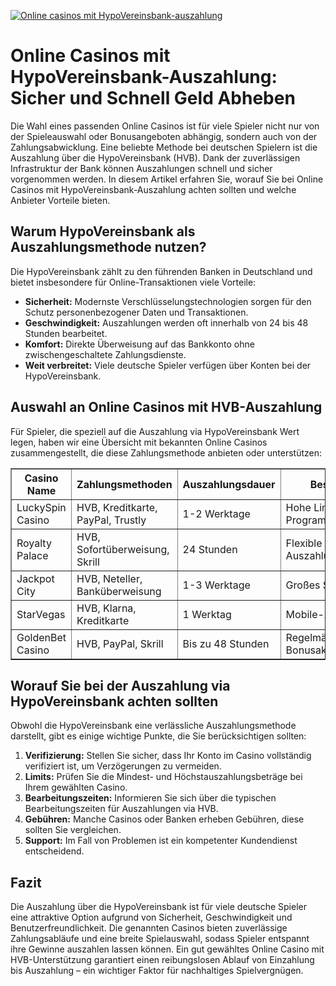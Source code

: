[![Online casinos mit HypoVereinsbank-auszahlung](https://123-caf.pages.dev/gitsignup.png)](https://vrmoo.ru/Bt82HjjY)

<h1>Online Casinos mit HypoVereinsbank-Auszahlung: Sicher und Schnell Geld Abheben</h1>  <p>Die Wahl eines passenden Online Casinos ist für viele Spieler nicht nur von der Spieleauswahl oder Bonusangeboten abhängig, sondern auch von der Zahlungsabwicklung. Eine beliebte Methode bei deutschen Spielern ist die Auszahlung über die HypoVereinsbank (HVB). Dank der zuverlässigen Infrastruktur der Bank können Auszahlungen schnell und sicher vorgenommen werden. In diesem Artikel erfahren Sie, worauf Sie bei Online Casinos mit HypoVereinsbank-Auszahlung achten sollten und welche Anbieter Vorteile bieten.</p>  <h2>Warum HypoVereinsbank als Auszahlungsmethode nutzen?</h2>  <p>Die HypoVereinsbank zählt zu den führenden Banken in Deutschland und bietet insbesondere für Online-Transaktionen viele Vorteile:</p>  <ul>   <li><strong>Sicherheit:</strong> Modernste Verschlüsselungstechnologien sorgen für den Schutz personenbezogener Daten und Transaktionen.</li>   <li><strong>Geschwindigkeit:</strong> Auszahlungen werden oft innerhalb von 24 bis 48 Stunden bearbeitet.</li>   <li><strong>Komfort:</strong> Direkte Überweisung auf das Bankkonto ohne zwischengeschaltete Zahlungsdienste.</li>   <li><strong>Weit verbreitet:</strong> Viele deutsche Spieler verfügen über Konten bei der HypoVereinsbank.</li> </ul>  <h2>Auswahl an Online Casinos mit HVB-Auszahlung</h2>  <p>Für Spieler, die speziell auf die Auszahlung via HypoVereinsbank Wert legen, haben wir eine Übersicht mit bekannten Online Casinos zusammengestellt, die diese Zahlungsmethode anbieten oder unterstützen:</p>  <table border="1" cellpadding="8" cellspacing="0" style="border-collapse: collapse; width: 100%;">   <thead>     <tr>       <th>Casino Name</th>       <th>Zahlungsmethoden</th>       <th>Auszahlungsdauer</th>       <th>Besonderheiten</th>     </tr>   </thead>   <tbody>     <tr>       <td>LuckySpin Casino</td>       <td>HVB, Kreditkarte, PayPal, Trustly</td>       <td>1-2 Werktage</td>       <td>Hohe Limits, VIP-Programm</td>     </tr>     <tr>       <td>Royalty Palace</td>       <td>HVB, Sofortüberweisung, Skrill</td>       <td>24 Stunden</td>       <td>Flexible Auszahlungsmöglichkeiten</td>     </tr>     <tr>       <td>Jackpot City</td>       <td>HVB, Neteller, Banküberweisung</td>       <td>1-3 Werktage</td>       <td>Großes Slot-Angebot</td>     </tr>     <tr>       <td>StarVegas</td>       <td>HVB, Klarna, Kreditkarte</td>       <td>1 Werktag</td>       <td>Mobile-App verfügbar</td>     </tr>     <tr>       <td>GoldenBet Casino</td>       <td>HVB, PayPal, Skrill</td>       <td>Bis zu 48 Stunden</td>       <td>Regelmäßige Bonusaktionen</td>     </tr>   </tbody> </table>  <h2>Worauf Sie bei der Auszahlung via HypoVereinsbank achten sollten</h2>  <p>Obwohl die HypoVereinsbank eine verlässliche Auszahlungsmethode darstellt, gibt es einige wichtige Punkte, die Sie berücksichtigen sollten:</p>  <ol>   <li><strong>Verifizierung:</strong> Stellen Sie sicher, dass Ihr Konto im Casino vollständig verifiziert ist, um Verzögerungen zu vermeiden.</li>   <li><strong>Limits:</strong> Prüfen Sie die Mindest- und Höchstauszahlungsbeträge bei Ihrem gewählten Casino.</li>   <li><strong>Bearbeitungszeiten:</strong> Informieren Sie sich über die typischen Bearbeitungszeiten für Auszahlungen via HVB.</li>   <li><strong>Gebühren:</strong> Manche Casinos oder Banken erheben Gebühren, diese sollten Sie vergleichen.</li>   <li><strong>Support:</strong> Im Fall von Problemen ist ein kompetenter Kundendienst entscheidend.</li> </ol>  <h2>Fazit</h2>  <p>Die Auszahlung über die HypoVereinsbank ist für viele deutsche Spieler eine attraktive Option aufgrund von Sicherheit, Geschwindigkeit und Benutzerfreundlichkeit. Die genannten Casinos bieten zuverlässige Zahlungsabläufe und eine breite Spielauswahl, sodass Spieler entspannt ihre Gewinne auszahlen lassen können. Ein gut gewähltes Online Casino mit HVB-Unterstützung garantiert einen reibungslosen Ablauf von Einzahlung bis Auszahlung – ein wichtiger Faktor für nachhaltiges Spielvergnügen.</p>